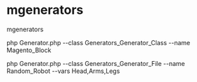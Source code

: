 mgenerators
===========

mgenerators

php Generator.php --class Generators_Generator_Class --name Magento_Block

php Generator.php --class Generators_Generator_File --name Random_Robot --vars Head,Arms,Legs